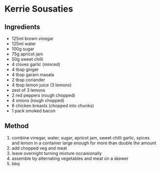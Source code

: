 # Kerrie Sousaties

## Ingredients
- 125ml brown vinegar
- 125ml water
- 100g sugar
- 75g apricot jam
- 50g sweet chilli
- 4 cloves garlic (minced)
- 4 tbsp ginger
- 4 tbsp garam masala
- 2 tbsp coriander
- 4 tbsp lemon juice (3 lemons)
- zest of 3 lemons
- 2 red peppers (rough chopped)
- 4 onions (rough chopped)
- 6 chicken breasts (chopped into chunks)
- 1 pack smoked bacon

## Method
1. combine vinegar, water, sugar, apricot jam, sweet chilli garlic, spices and
   lemon in a container large enough for more than double the amount
2. add chopped veg and meat
3. leave overnight turning mixture occaisionally
4. assemble by alternating vegetables and meat on a skewer
5. bbq

